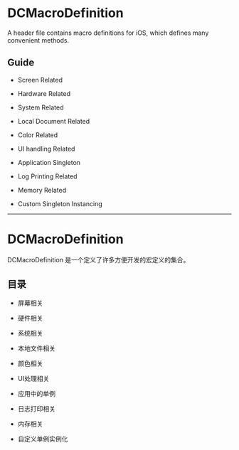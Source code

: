 # DCMacroDefinition

A header file contains macro definitions for iOS, which defines many convenient methods.

## Guide

- Screen Related

- Hardware Related

- System Related

- Local Document Related

- Color Related

- UI handling Related

- Application Singleton

- Log Printing Related

- Memory Related

- Custom Singleton Instancing


-----

# DCMacroDefinition

DCMacroDefinition 是一个定义了许多方便开发的宏定义的集合。

## 目录

- 屏幕相关

- 硬件相关

- 系统相关

- 本地文件相关

- 颜色相关

- UI处理相关

- 应用中的单例

- 日志打印相关

- 内存相关

- 自定义单例实例化
